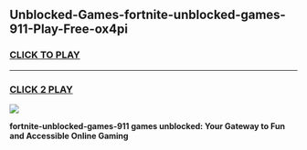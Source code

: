 
## Unblocked-Games-fortnite-unblocked-games-911-Play-Free-ox4pi
<h3>
<a href="https://premium76.site?title=fortnite-unblocked-games-911&ref=23A">CLICK TO PLAY</a></h3>
<hr>

<h3>
<a href="https://premium76.site?title=fortnite-unblocked-games-911&ref=23A">CLICK 2 PLAY</a>
  
</h3>

<a href="https://premium76.site?title=fortnite-unblocked-games-911&ref=23A"><img src="https://clearcache.store/games.png"></a>


**fortnite-unblocked-games-911 games unblocked: Your Gateway to Fun and Accessible Online Gaming**
